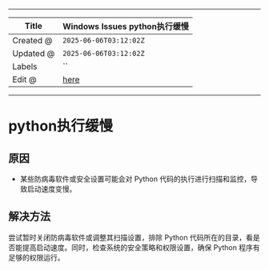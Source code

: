 -----

| Title     | Windows Issues python执行缓慢                            |
| --------- | ---------------------------------------------------- |
| Created @ | `2025-06-06T03:12:02Z`                               |
| Updated @ | `2025-06-06T03:12:02Z`                               |
| Labels    | \`\`                                                 |
| Edit @    | [here](https://github.com/junxnone/xwiki/issues/314) |

-----

# python执行缓慢

## 原因

  - 某些防病毒软件或安全设置可能会对 Python 代码的执行进行扫描和监控，导致启动速度变慢。

## 解决方法

尝试暂时关闭防病毒软件或调整其扫描设置，排除 Python 代码所在的目录，看是否能提高启动速度。同时，检查系统的安全策略和权限设置，确保
Python 程序有足够的权限运行。
